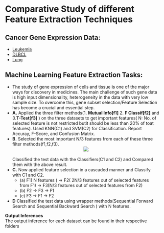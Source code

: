 
# Comparative Study of different Feature Extraction Techniques
## Cancer Gene Expression Data:
* [Leukemia](https://file.biolab.si/biolab/supp/bi-cancer/projections/info/leukemia.html)
* [DLBCL](https://file.biolab.si/biolab/supp/bi-cancer/projections/info/DLBCL.html)
* [Lung](https://file.biolab.si/biolab/supp/bi-cancer/projections/info/lung.html)

## Machine Learning Feature Extraction Tasks:

* The study of gene expression of cells and tissue is one of the major ways for discovery in
	medicines. The main challenge of such gene data is high input dimensionality, heterogeneity in
	the data with very low sample size. To overcome this, gene subset selection/Feature Selection
	has become a crucial and essential step.
* **A.** Applied the three filter methods(1. **Mutual Info[f1]** 2. **F Classif[f2]** and 3.**T-Test[f3]** ) on
	the three datasets to get important features( N: No. of selected feature is not restricted butit should be less than 20% of toat features). Used KNN(C1) and SVM(C2) for
	Classification. Report Accuray, F-Score, and Confusion Matrix.
* **B.** Selected the most important N/3 features from each of these three filter methods(f1,f2,f3).<br><center><img src="https://render.githubusercontent.com/render/math?math=F =  f_1 \cup f_2 \cup f_3"></center>
	<br>Classified the test data with the Classifiers(C1 and C2) and Compared them with the above
	result.
* **C.** Now applied feature selection in a cascaded manner and Classify with C1 and C2.
	* (a) F1( N features ) → F2( 2N/3 features out of selected features from F1) → F3(N/3
			 features out of selected features from F2)
	* (b) F2 → F3 → F1
	* (c) F3 → F1 → F2
* **D** Classified the test data using wrapper methods(Sequential Forward Search and Sequential
		Backward Search ) with N features.

**Output Inferences**<br>
The output inference for each dataset can be found in their respective folders

